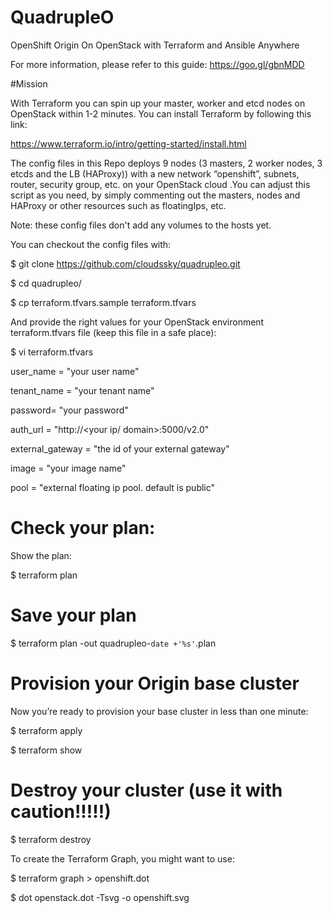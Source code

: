 <h1>QuadrupleO</h1>

OpenShift Origin On OpenStack with Terraform and Ansible Anywhere

For more information, please refer to this guide: https://goo.gl/gbnMDD

#Mission

With Terraform you can spin up your master, worker and etcd nodes on OpenStack within 1-2 minutes. You can install Terraform by following this link:

https://www.terraform.io/intro/getting-started/install.html 

The config files in this Repo deploys 9 nodes (3 masters, 2 worker nodes, 3 etcds and the LB (HAProxy)) with a new network “openshift”, subnets, router, security group, etc. on your OpenStack cloud .You can adjust this script as you need, by simply commenting out the masters, nodes and HAProxy or other resources such as floatingIps, etc.

Note: these config files don't add any volumes to the hosts yet.

You can checkout the config files with:

$ git clone https://github.com/cloudssky/quadrupleo.git

$ cd quadrupleo/

$ cp terraform.tfvars.sample terraform.tfvars

And provide the right values for your OpenStack environment terraform.tfvars file (keep this file in a safe place):

$ vi terraform.tfvars

user_name = "your user name"

tenant_name = "your tenant name"

password= "your password"

auth_url = "http://<your ip/ domain>:5000/v2.0"

external_gateway = "the id of your external gateway"

image = "your image name"

pool = "external floating ip pool. default is public"

# Check your plan:

Show the plan:

$ terraform plan

# Save your plan

$ terraform plan -out quadrupleo-`date +'%s'`.plan

# Provision your Origin base cluster

Now you’re ready to provision your base cluster in less than one minute:

$ terraform apply

$ terraform show


# Destroy your cluster (use it with caution!!!!!)

$ terraform destroy

To create the Terraform Graph, you might want to use:

$ terraform graph > openshift.dot

$ dot openstack.dot -Tsvg -o openshift.svg


